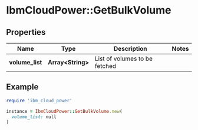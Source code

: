 # IbmCloudPower::GetBulkVolume

## Properties

| Name | Type | Description | Notes |
| ---- | ---- | ----------- | ----- |
| **volume_list** | **Array&lt;String&gt;** | List of volumes to be fetched |  |

## Example

```ruby
require 'ibm_cloud_power'

instance = IbmCloudPower::GetBulkVolume.new(
  volume_list: null
)
```

